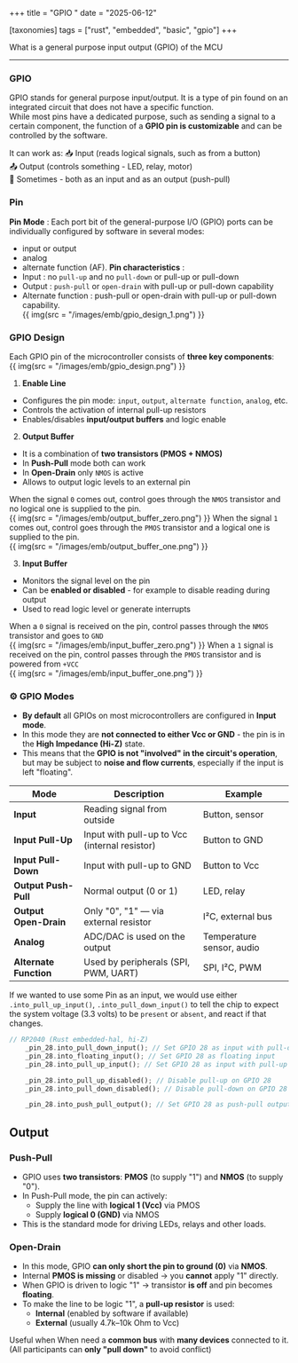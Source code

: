 +++
title = "GPIO "
date = "2025-06-12"

[taxonomies]
tags = ["rust", "embedded", "basic", "gpio"]
+++

What is a general purpose input output (GPIO) of the MCU

<!-- more -->
---

### GPIO

GPIO stands for general purpose input/output. It is a type of pin found on an integrated circuit that does not have a specific function.  
While most pins have a dedicated purpose, such as sending a signal to a certain component, the function of a **GPIO pin is customizable** and can be controlled by the software.  

It can work as:
📥 Input (reads logical signals, such as from a button)  
📤 Output (controls something - LED, relay, motor)  
🔄 Sometimes - both as an input and as an output (push-pull)  

### Pin 
**Pin Mode** : Each port bit of the general-purpose I/O (GPIO) ports can be individually configured by software in several modes:
* input or output
* analog
* alternate function (AF).
**Pin characteristics** :
* Input : no `pull-up` and no `pull-down` or pull-up or pull-down
* Output : `push-pull` or `open-drain` with pull-up or pull-down capability
* Alternate function : push-pull or open-drain with pull-up or pull-down capability.  
{{ img(src = "/images/emb/gpio_design_1.png") }}

### GPIO Design

Each GPIO pin of the microcontroller consists of **three key components**:  
{{ img(src = "/images/emb/gpio_design.png") }}

1.  **Enable Line**

* Configures the pin mode: `input`, `output`, `alternate function`, `analog`, etc.
* Controls the activation of internal pull-up resistors
* Enables/disables **input/output buffers** and logic enable

2.  **Output Buffer**

* It is a combination of **two transistors (PMOS + NMOS)**
* In **Push-Pull** mode both can work
* In **Open-Drain** only `NMOS` is active
* Allows to output logic levels to an external pin

When the signal `0` comes out, control goes through the `NMOS` transistor and no logical one is supplied to the pin.  
{{ img(src = "/images/emb/output_buffer_zero.png") }}
When the signal `1` comes out, control goes through the `PMOS` transistor and a logical one is supplied to the pin.  
{{ img(src = "/images/emb/output_buffer_one.png") }}

3. **Input Buffer**

* Monitors the signal level on the pin
* Can be **enabled or disabled** - for example to disable reading during output
* Used to read logic level or generate interrupts

When a `0` signal is received on the pin, control passes through the `NMOS` transistor and goes to `GND`  
{{ img(src = "/images/emb/input_buffer_zero.png") }}
When a `1` signal is received on the pin, control passes through the `PMOS` transistor and is powered from `+VCC`  
{{ img(src = "/images/emb/input_buffer_one.png") }}

### ⚙️ GPIO Modes

* **By default** all GPIOs on most microcontrollers are configured in **Input mode**.
* In this mode they are **not connected to either Vcc or GND** - the pin is in the **High Impedance (Hi-Z)** state.
* This means that the **GPIO is not "involved" in the circuit's operation**, but may be subject to **noise and flow currents**, especially if the input is left "floating".

| Mode | Description | Example |
| ---------------------- | ---------------------------------------- | ------------------------- |
| **Input** | Reading signal from outside | Button, sensor |
| **Input Pull-Up** | Input with pull-up to Vcc (internal resistor) | Button to GND |
| **Input Pull-Down** | Input with pull-up to GND | Button to Vcc |
| **Output Push-Pull** | Normal output (0 or 1) | LED, relay |
| **Output Open-Drain** | Only "0", "1" — via external resistor | I²C, external bus |
| **Analog** | ADC/DAC is used on the output | Temperature sensor, audio |
| **Alternate Function** | Used by peripherals (SPI, PWM, UART) | SPI, I²C, PWM |

If we wanted to use some Pin as an input, we would use either `.into_pull_up_input()`, `.into_pull_down_input()` to tell the chip to expect the system voltage (3.3 volts) to be `present` or `absent`, and react if that changes.

```rust
// RP2040 (Rust embedded-hal, hi-Z)
    _pin_28.into_pull_down_input(); // Set GPIO 28 as input with pull-down
    _pin_28.into_floating_input(); // Set GPIO 28 as floating input
    _pin_28.into_pull_up_input(); // Set GPIO 28 as input with pull-up

    _pin_28.into_pull_up_disabled(); // Disable pull-up on GPIO 28
    _pin_28.into_pull_down_disabled(); // Disable pull-down on GPIO 28

    _pin_28.into_push_pull_output(); // Set GPIO 28 as push-pull output
```

## Output

### Push-Pull

* GPIO uses **two transistors**: **PMOS** (to supply "1") and **NMOS** (to supply "0").
* In Push-Pull mode, the pin can actively:
    * Supply the line with **logical 1 (Vcc)** via PMOS
    * Supply **logical 0 (GND)** via NMOS
* This is the standard mode for driving LEDs, relays and other loads.

### Open-Drain

* In this mode, GPIO **can only short the pin to ground (0)** via **NMOS**.
* Internal **PMOS is missing** or disabled → you **cannot** apply "1" directly.
* When GPIO is driven to logic "1" → transistor **is off** and pin becomes **floating**.
* To make the line to be logic "1", a **pull-up resistor** is used:
    * **Internal** (enabled by software if available)
    * **External** (usually 4.7k–10k Ohm to Vcc)

Useful when
When need a **common bus** with **many devices** connected to it. (All participants can **only "pull down"** to avoid conflict)